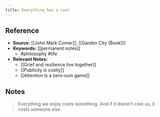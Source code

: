 ```yaml
---
title: Everything has a cost
---
```

## Reference
- **Source:** [[John Mark Comer]]; [[Garden City (Book)]]
- **Keywords:** [[permanent notes]]
	- #philosophy #life
- **Relevant Notes:**
	- [[Grief and resilience live together]]
	- [[Publicity is costly]]
	- [[Attention is a zero-sum game]]
## Notes
> Everything we enjoy costs something. And if it doesn’t cost us, it costs someone else.